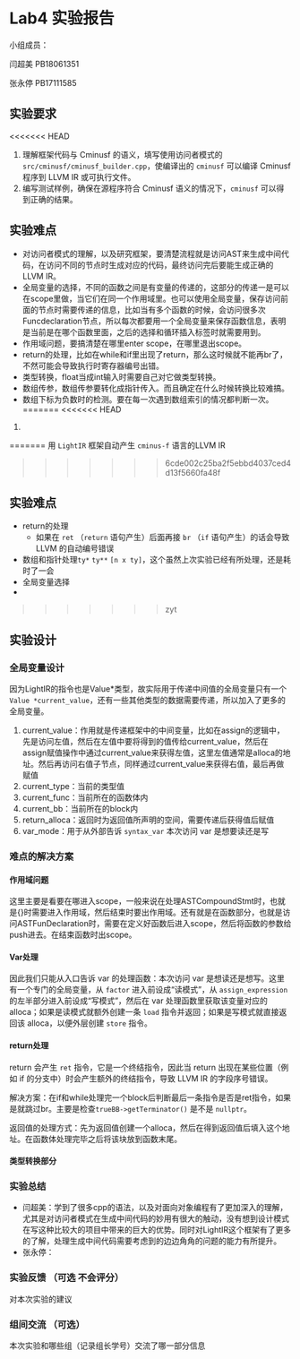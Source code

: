 # Lab4 实验报告

小组成员：

闫超美 PB18061351

张永停 PB17111585

## 实验要求

<<<<<<< HEAD
1. 理解框架代码与 Cminusf 的语义，填写使用访问者模式的 `src/cminusf/cminusf_builder.cpp`，使编译出的 `cminusf` 可以编译 Cminusf 程序到 LLVM IR 或可执行文件。
2. 编写测试样例，确保在源程序符合 Cminusf 语义的情况下，`cminusf` 可以得到正确的结果。

## 实验难点

* 对访问者模式的理解，以及研究框架，要清楚流程就是访问AST来生成中间代码，在访问不同的节点时生成对应的代码，最终访问完后要能生成正确的LLVM IR。
* 全局变量的选择，不同的函数之间是有变量的传递的，这部分的传递一是可以在scope里做，当它们在同一个作用域里。也可以使用全局变量，保存访问前面的节点时需要传递的信息，比如当有多个函数的时候，会访问很多次Funcdeclaration节点，所以每次都要用一个全局变量来保存函数信息，表明是当前是在哪个函数里面，之后的选择和循环插入标签时就需要用到。
* 作用域问题，要搞清楚在哪里enter scope，在哪里退出scope。
* return的处理，比如在while和if里出现了return，那么这时候就不能再br了，不然可能会导致执行时寄存器编号出错。
* 类型转换，float当成int输入时需要自己对它做类型转换。
* 数组传参，数组传参要转化成指针传入。而且确定在什么时候转换比较难搞。
* 数组下标为负数时的检测。要在每一次遇到数组索引的情况都判断一次。
=======
<<<<<<< HEAD
1. 
=======
用 `LightIR` 框架自动产生 `cminus-f` 语言的LLVM IR
>>>>>>> 6cde002c25ba2f5ebbd4037ced4d13f5660fa48f

## 实验难点

- return的处理
  - 如果在 `ret` （`return` 语句产生）后面再接 `br` （`if` 语句产生）的话会导致 LLVM 的自动编号错误
- 数组和指针处理`ty*` `ty**` `[n x ty]`，这个虽然上次实验已经有所处理，还是耗时了一会
- 全局变量选择
- 
>>>>>>> zyt

## 实验设计

### 全局变量设计

因为LightIR的指令也是Value*类型，故实际用于传递中间值的全局变量只有一个 `Value *current_value`，还有一些其他类型的数据需要传递，所以加入了更多的全局变量。

1. current_value：作用就是传递框架中的中间变量，比如在assign的逻辑中，先是访问左值，然后在左值中要将得到的值传给current_value，然后在assign赋值操作中通过current_value来获得左值，这里左值通常是alloca的地址。然后再访问右值子节点，同样通过current_value来获得右值，最后再做赋值
2. current_type：当前的类型值
3. current_func：当前所在的函数体内
4. current_bb：当前所在的block内
5. return_alloca：返回时为返回值所声明的空间，需要传递后获得值后赋值
6. var_mode：用于从外部告诉 `syntax_var` 本次访问 var 是想要读还是写



### 难点的解决方案

#### 作用域问题

这里主要是看要在哪进入scope，一般来说在处理ASTCompoundStmt时，也就是{}时需要进入作用域，然后结束时要出作用域。还有就是在函数部分，也就是访问ASTFunDeclaration时，需要在定义好函数后进入scope，然后将函数的参数给push进去。在结束函数时出scope。

#### Var处理

因此我们只能从入口告诉 var 的处理函数：本次访问 var 是想读还是想写。这里有一个专门的全局变量，从 `factor` 进入前设成“读模式”，从 `assign_expression` 的左半部分进入前设成“写模式”，然后在 var 处理函数里获取该变量对应的 alloca；如果是读模式就额外创建一条 `load` 指令并返回；如果是写模式就直接返回该 alloca，以便外层创建 `store` 指令。

#### return处理

return 会产生 `ret` 指令，它是一个终结指令，因此当 return 出现在某些位置（例如 if 的分支中）时会产生额外的终结指令，导致 LLVM IR 的字段序号错误。

解决方案：在if和while处理完一个block后判断最后一条指令是否是ret指令，如果是就跳过br。主要是检查`trueBB->getTerminator()` 是不是 `nullptr`。

返回值的处理方式：先为返回值创建一个alloca，然后在得到返回值后填入这个地址。在函数体处理完毕之后将该块放到函数末尾。

#### 类型转换部分




### 实验总结

* 闫超美：学到了很多cpp的语法，以及对面向对象编程有了更加深入的理解，尤其是对访问者模式在生成中间代码的妙用有很大的触动，没有想到设计模式在写这种比较大的项目中带来的巨大的优势。同时对LightIR这个框架有了更多的了解，处理生成中间代码需要考虑到的边边角角的问题的能力有所提升。
* 张永停：

### 实验反馈 （可选 不会评分）

对本次实验的建议

### 组间交流 （可选）

本次实验和哪些组（记录组长学号）交流了哪一部分信息

